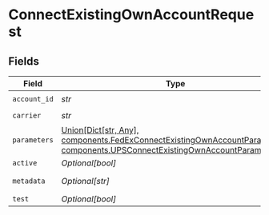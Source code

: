 # ConnectExistingOwnAccountRequest


## Fields

| Field                                                                                                                                                                                                  | Type                                                                                                                                                                                                   | Required                                                                                                                                                                                               | Description                                                                                                                                                                                            | Example                                                                                                                                                                                                |
| ------------------------------------------------------------------------------------------------------------------------------------------------------------------------------------------------------ | ------------------------------------------------------------------------------------------------------------------------------------------------------------------------------------------------------ | ------------------------------------------------------------------------------------------------------------------------------------------------------------------------------------------------------ | ------------------------------------------------------------------------------------------------------------------------------------------------------------------------------------------------------ | ------------------------------------------------------------------------------------------------------------------------------------------------------------------------------------------------------ |
| `account_id`                                                                                                                                                                                           | *str*                                                                                                                                                                                                  | :heavy_check_mark:                                                                                                                                                                                     | N/A                                                                                                                                                                                                    | 321123                                                                                                                                                                                                 |
| `carrier`                                                                                                                                                                                              | *str*                                                                                                                                                                                                  | :heavy_check_mark:                                                                                                                                                                                     | N/A                                                                                                                                                                                                    | fedex                                                                                                                                                                                                  |
| `parameters`                                                                                                                                                                                           | [Union[Dict[str, Any], components.FedExConnectExistingOwnAccountParameters, components.UPSConnectExistingOwnAccountParameters]](../../models/components/connectexistingownaccountrequestparameters.md) | :heavy_check_mark:                                                                                                                                                                                     | N/A                                                                                                                                                                                                    |                                                                                                                                                                                                        |
| `active`                                                                                                                                                                                               | *Optional[bool]*                                                                                                                                                                                       | :heavy_minus_sign:                                                                                                                                                                                     | N/A                                                                                                                                                                                                    |                                                                                                                                                                                                        |
| `metadata`                                                                                                                                                                                             | *Optional[str]*                                                                                                                                                                                        | :heavy_minus_sign:                                                                                                                                                                                     | N/A                                                                                                                                                                                                    | FEDEX Account                                                                                                                                                                                          |
| `test`                                                                                                                                                                                                 | *Optional[bool]*                                                                                                                                                                                       | :heavy_minus_sign:                                                                                                                                                                                     | N/A                                                                                                                                                                                                    | false                                                                                                                                                                                                  |